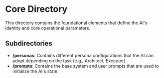 # Core Directory

This directory contains the foundational elements that define the AI's identity and core operational parameters.

## Subdirectories

-   **/personas**: Contains different persona configurations that the AI can adopt depending on the task (e.g., Architect, Executor).
-   **/prompts**: Contains the base system and user prompts that are used to initialize the AI's state.